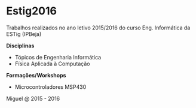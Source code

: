 # Estig2016
Trabalhos realizados no ano letivo 2015/2016 do curso Eng. Informática da ESTig (IPBeja)


**Disciplinas**
* Tópicos de Engenharia Informática
* Física Aplicada à Computação


**Formações/Workshops**
* Microcontroladores MSP430




Miguel @ 2015 - 2016
